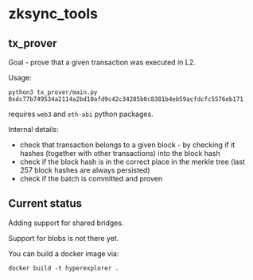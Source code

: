 # zksync_tools

## tx_prover
Goal - prove that a given transaction was executed in L2.

Usage:
```
python3 tx_prover/main.py 0xdc77b749534a2114a2bd10afd9c42c34205b0c8381b4eb59acfdcfc5576eb171
```

requires `web3` and `eth-abi` python packages.

Internal details:
* check that transaction belongs to a given block - by checking if it hashes (together with other transactions) into the block hash
* check if the block hash is in the correct place in the merkle tree (last 257 block hashes are always persisted)
* check if the batch is committed and proven


## Current status
Adding support for shared bridges.

Support for blobs is not there yet.

You can build a docker image via:

```shell
docker build -t hyperexplorer .
```